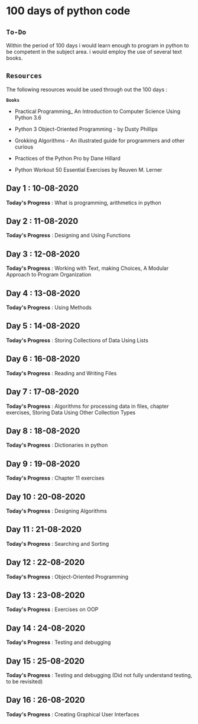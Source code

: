 # **100 days of python code**                     

## **`To-Do`**
 
Within the period of 100 days i would learn enough to program in python to be competent in the subject area. i would employ the use of several text books.

## **`Resources`**

The following resources would be used through out the 100 days    :
 
**`Books`**

- Practical Programming_ An Introduction to Computer Science Using Python 3.6

- Python 3 Object-Oriented Programming - by Dusty Phillips

- Grokking Algorithms - An illustrated guide for programmers and other curious

- Practices of the Python Pro by Dane Hillard

- Python Workout 50 Essential Exercises by Reuven M. Lerner


## Day 1 : 10-08-2020

**Today's Progress** : What is programming, arithmetics in python 


## Day 2 : 11-08-2020

**Today's Progress** : Designing and Using Functions

## Day 3 : 12-08-2020

**Today's Progress** : Working with Text, making Choices, A Modular Approach to Program Organization

## Day 4 : 13-08-2020

**Today's Progress** : Using Methods

## Day 5 : 14-08-2020

**Today's Progress** : Storing Collections of Data Using Lists

## Day 6 : 16-08-2020

**Today's Progress** : Reading and Writing Files

## Day 7 : 17-08-2020

**Today's Progress** : Algorithms for processing data in files, chapter exercises, Storing Data Using Other Collection Types

## Day 8 : 18-08-2020

**Today's Progress** : Dictionaries in python

## Day 9 : 19-08-2020

**Today's Progress** : Chapter 11 exercises

## Day 10 : 20-08-2020

**Today's Progress** : Designing Algorithms

## Day 11 : 21-08-2020

**Today's Progress** : Searching and Sorting

## Day 12 : 22-08-2020

**Today's Progress** : Object-Oriented Programming

## Day 13 : 23-08-2020

**Today's Progress** : Exercises on OOP

## Day 14 : 24-08-2020

**Today's Progress** : Testing and debugging

## Day 15 : 25-08-2020

**Today's Progress** : Testing and debugging (Did not fully understand testing, to be revisited)

## Day 16 : 26-08-2020

**Today's Progress** : Creating Graphical User Interfaces

